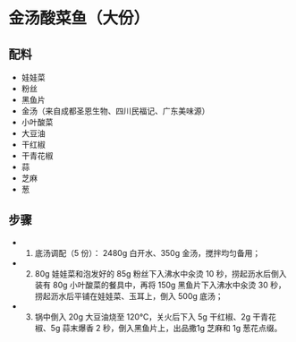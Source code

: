 # 金汤酸菜鱼（大份）

## 配料
- 娃娃菜
- 粉丝
- 黑鱼片
- 金汤（来自成都圣恩生物、四川民福记、广东美味源）
- 小叶酸菜
- 大豆油
- 干红椒
- 干青花椒
- 蒜
- 芝麻
- 葱

## 步骤
- 1. 底汤调配（5 份）： 2480g 白开水、350g 金汤，搅拌均匀备用；
- 2. 80g 娃娃菜和泡发好的 85g 粉丝下入沸水中汆烫 10 秒，捞起沥水后倒入装有 80g 小叶酸菜的餐具中，再将 150g 黑鱼片下入沸水中汆烫 30 秒，捞起沥水后平铺在娃娃菜、玉耳上，倒入 500g 底汤；
- 3. 锅中倒入 20g 大豆油烧至 120℃，关火后下入 5g 干红椒、2g 干青花椒、5g 蒜末爆香 2 秒，倒入黑鱼片上，出品撒1g 芝麻和 1g 葱花点缀。